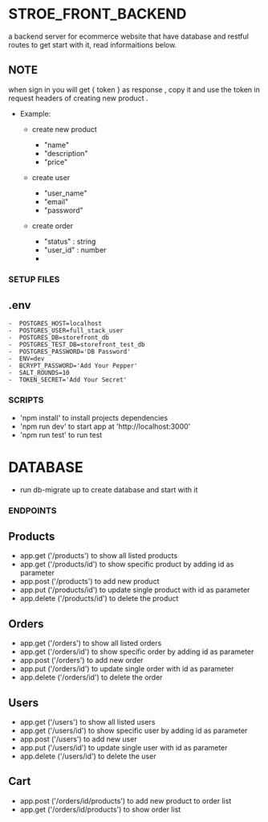 # STROE_FRONT_BACKEND
<!--  -->
a backend server for ecommerce website that have database and restful routes
to get start with it, read informaitions below.
<!--  -->
## NOTE
<!--  -->
when sign in you will get { token } as response , copy it and
use the token in request headers of creating new product .
<!--  -->
-   Example:

    -   create new product

        -   "name"
        -   "description"
        -   "price"

    -   create user

        -   "user_name"
        -   "email"
        -   "password"

    -   create order
        -   "status" : string
        -   "user_id" : number
        -

### SETUP FILES

## .env

    -  POSTGRES_HOST=localhost
    -  POSTGRES_USER=full_stack_user
    -  POSTGRES_DB=storefront_db
    -  POSTGRES_TEST_DB=storefront_test_db
    -  POSTGRES_PASSWORD='DB Password'
    -  ENV=dev
    -  BCRYPT_PASSWORD='Add Your Pepper'
    -  SALT_ROUNDS=10
    -  TOKEN_SECRET='Add Your Secret'

### SCRIPTS

-   'npm install' to install projects dependencies
-   'npm run dev' to start app at 'http://localhost:3000'
-   'npm run test' to run test

# DATABASE

-   run db-migrate up to create database and start with it

### ENDPOINTS

## Products

-   app.get ('/products') to show all listed products
-   app.get ('/products/id') to show specific product by adding id as parameter
-   app.post ('/products') to add new product
-   app.put ('/products/id') to update single product with id as parameter
-   app.delete ('/products/id') to delete the product

## Orders

-   app.get ('/orders') to show all listed orders
-   app.get ('/orders/id') to show specific order by adding id as parameter
-   app.post ('/orders') to add new order
-   app.put ('/orders/id') to update single order with id as parameter
-   app.delete ('/orders/id') to delete the order

## Users

-   app.get ('/users') to show all listed users
-   app.get ('/users/id') to show specific user by adding id as parameter
-   app.post ('/users') to add new user
-   app.put ('/users/id') to update single user with id as parameter
-   app.delete ('/users/id') to delete the user

## Cart

-   app.post ('/orders/id/products') to add new product to order list
-   app.get ('/orders/id/products') to show order list
